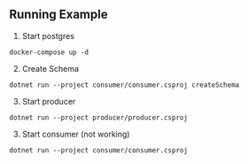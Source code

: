 ## Running Example

1. Start postgres

```
docker-compose up -d
```

2. Create Schema

```
dotnet run --project consumer/consumer.csproj createSchema
```

3. Start producer

```
dotnet run --project producer/producer.csproj
```

3. Start consumer (not working)

```
dotnet run --project consumer/consumer.csproj
```

